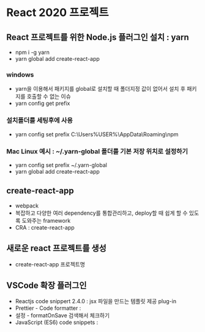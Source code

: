 # React 2020 프로젝트

## React 프로젝트를 위한 Node.js 플러그인 설치 : yarn

- npm i -g yarn
- yarn global add create-react-app

### windows

- yarn을 이용해서 패키지를 global로 설치할 때 폴더지정 값이 없어서 설치 후 패키지를 호출할 수 없는 이슈
- yarn config get prefix

### 설치폴더를 세팅후에 사용

- yarn config set prefix C:\Users\%USER%\AppData\Roaming\npm

### Mac Linux 예시 : ~/.yarn-global 폴더를 기본 저장 위치로 설정하기

- yarn config set prefix ~/.yarn-global
- yarn global add create-react-app

## create-react-app

- webpack
- 복잡하고 다양한 여러 dependency를 통합관리하고, deploy할 때 쉽게 할 수 있도록 도와주는 framework
- CRA : create-react-app

## 새로운 react 프로젝트를 생성

- create-react-app 프로젝트명

## VSCode 확장 플러그인

- Reactjs code snippert 2.4.0 : jsx 파일을 만드는 템플릿 제공 plug-in
- Prettier - Code formatter :
- 설정 - formatOnSave 검색해서 체크하기
- JavaScript (ES6) code snippets :
